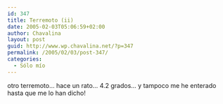 ```yaml
---
id: 347
title: Terremoto (ii)
date: 2005-02-03T05:06:59+02:00
author: Chavalina
layout: post
guid: http://www.wp.chavalina.net/?p=347
permalink: /2005/02/03/post-347/
categories:
  - Sólo mío
---
```

otro terremoto&#8230; hace un rato&#8230; 4.2 grados&#8230; y tampoco me he enterado hasta que me lo han dicho!